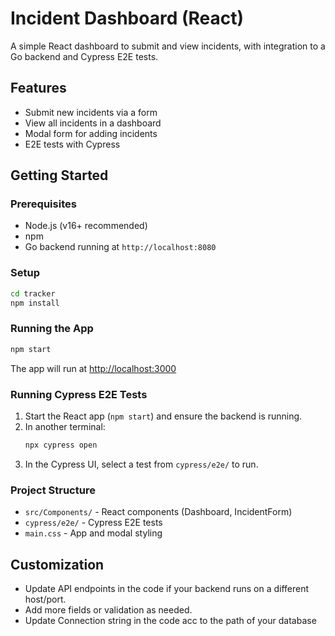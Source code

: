 # Incident Dashboard (React)

A simple React dashboard to submit and view incidents, with integration to a Go backend and Cypress E2E tests.

## Features
- Submit new incidents via a form
- View all incidents in a dashboard
- Modal form for adding incidents
- E2E tests with Cypress

## Getting Started

### Prerequisites
- Node.js (v16+ recommended)
- npm
- Go backend running at `http://localhost:8080`

### Setup
```sh
cd tracker
npm install
```

### Running the App
```sh
npm start
```
The app will run at [http://localhost:3000](http://localhost:3000)

### Running Cypress E2E Tests
1. Start the React app (`npm start`) and ensure the backend is running.
2. In another terminal:
   ```sh
   npx cypress open
   ```
3. In the Cypress UI, select a test from `cypress/e2e/` to run.

### Project Structure
- `src/Components/` - React components (Dashboard, IncidentForm)
- `cypress/e2e/` - Cypress E2E tests
- `main.css` - App and modal styling

## Customization
- Update API endpoints in the code if your backend runs on a different host/port.
- Add more fields or validation as needed.
- Update Connection string in the code acc to the path of your database

